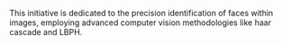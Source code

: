 This initiative is dedicated to the precision identification of faces within images, employing advanced computer vision methodologies like haar cascade and LBPH.
